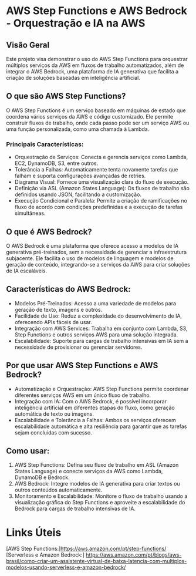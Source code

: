 # AWS Step Functions e AWS Bedrock - Orquestração e IA na AWS

## Visão Geral

Este projeto visa demonstrar o uso do AWS Step Functions para orquestrar múltiplos serviços da AWS em fluxos de trabalho automatizados, além de integrar o AWS Bedrock, uma plataforma de IA generativa que facilita a criação de soluções baseadas em inteligência artificial.

## O que são AWS Step Functions?

O AWS Step Functions é um serviço baseado em máquinas de estado que coordena vários serviços da AWS e código customizado. Ele permite construir fluxos de trabalho, onde cada passo pode ser um serviço AWS ou uma função personalizada, como uma chamada à Lambda.

### Principais Características:
- Orquestração de Serviços: Conecta e gerencia serviços como Lambda, EC2, DynamoDB, S3, entre outros.
- Tolerância a Falhas: Automaticamente tenta novamente tarefas que falham e suporta configurações avançadas de retries.
- Diagrama Visual: Fornece uma visualização clara do fluxo de execução.
- Definição via ASL (Amazon States Language): Os fluxos de trabalho são definidos usando JSON, facilitando a customização.
- Execução Condicional e Paralela: Permite a criação de ramificações no fluxo de acordo com condições predefinidas e a execução de tarefas simultâneas.

## O que é AWS Bedrock?
O AWS Bedrock é uma plataforma que oferece acesso a modelos de IA generativa pré-treinados, sem a necessidade de gerenciar a infraestrutura subjacente. Ele facilita o uso de modelos de linguagem e modelos de geração de conteúdo, integrando-se a serviços da AWS para criar soluções de IA escaláveis.

## Características do AWS Bedrock:
- Modelos Pré-Treinados: Acesso a uma variedade de modelos para geração de texto, imagens e outros.
- Facilidade de Uso: Reduz a complexidade do desenvolvimento de IA, oferecendo APIs fáceis de usar.
- Integração com AWS Services: Trabalha em conjunto com Lambda, S3, Step Functions e outros serviços AWS para uma solução integrada.
- Escalabilidade: Suporte para cargas de trabalho intensivas em IA sem a necessidade de provisionar ou gerenciar servidores.

## Por que usar AWS Step Functions e AWS Bedrock?
- Automatização e Orquestração: AWS Step Functions permite coordenar diferentes serviços AWS em um único fluxo de trabalho.
- Integração com IA: Com o AWS Bedrock, é possível incorporar inteligência artificial em diferentes etapas do fluxo, como geração automática de texto ou imagens.
- Escalabilidade e Tolerância a Falhas: Ambos os serviços oferecem escalabilidade automática e alta resiliência para garantir que as tarefas sejam concluídas com sucesso.

## Como usar:
1. AWS Step Functions: Defina seu fluxo de trabalho em ASL (Amazon States Language) e conecte serviços da AWS como Lambda, DynamoDB e Bedrock.
2. AWS Bedrock: Integre modelos de IA generativa para criar textos ou outros conteúdos automaticamente.
3. Monitoramento e Escalabilidade: Monitore o fluxo de trabalho usando a visualização gráfica do Step Functions e aproveite a escalabilidade do Bedrock para cargas de trabalho intensivas de IA.

# Links Úteis
[AWS Step Functions:]https://aws.amazon.com/pt/step-functions/
[Serverless e Amazon Bedrock:] https://aws.amazon.com/pt/blogs/aws-brasil/como-criar-um-assistente-virtual-de-baixa-latencia-com-multiplos-modelos-usando-serverless-e-amazon-bedrock/

 
